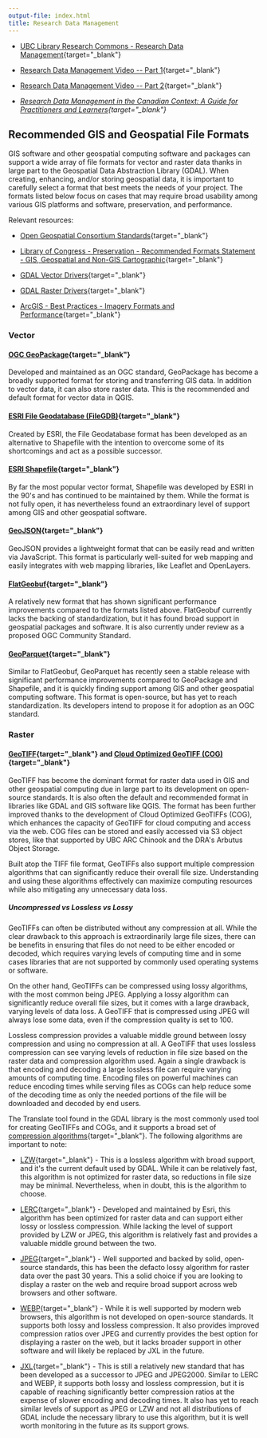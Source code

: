 ```yaml
---
output-file: index.html
title: Research Data Management
---
```


- [UBC Library Research Commons - Research Data Management](https://ubc-library-rc.github.io/rdm/){target="\_blank"}

- [Research Data Management Video -- Part 1](https://www.youtube.com/watch?v=TxYlHMieXAM){target="\_blank"}

- [Research Data Management Video -- Part 2](https://www.youtube.com/watch?v=q5eXXps1o04){target="\_blank"}

- _[Research Data Management in the Canadian Context: A Guide for Practitioners and Learners](https://ecampusontario.pressbooks.pub/canadardm/){target="\_blank"}_

## Recommended GIS and Geospatial File Formats

GIS software and other geospatial computing software and packages can support a
wide array of file formats for vector and raster data thanks in large part to
the Geospatial Data Abstraction Library (GDAL). When creating, enhancing, and/or
storing geospatial data, it is important to carefully select a format that best
meets the needs of your project. The formats listed below focus on cases that
may require broad usability among various GIS platforms and software,
preservation, and performance.

Relevant resources:

- [Open Geospatial Consortium Standards](https://www.ogc.org/standard/sfs/){target="\_blank"}

- [Library of Congress - Preservation - Recommended Formats Statement - GIS, Geospatial and Non-GIS Cartographic](https://www.loc.gov/preservation/resources/rfs/geo-carto.html){target="\_blank"}

- [GDAL Vector Drivers](https://gdal.org/drivers/vector/index.html){target="\_blank"}

- [GDAL Raster Drivers](https://gdal.org/drivers/raster/index.html){target="\_blank"}

- [ArcGIS - Best Practices - Imagery Formats and Performance](https://doc.arcgis.com/en/imagery/workflows/best-practices/imagery-formats-and-performance.htm){target="\_blank"}

### Vector

#### [OGC GeoPackage](https://www.geopackage.org/){target="\_blank"}

Developed and maintained as an OGC standard, GeoPackage has become a broadly
supported format for storing and transferring GIS data. In addition to vector
data, it can also store raster data. This is the recommended and default format
for vector data in QGIS.

#### [ESRI File Geodatabase (FileGDB)](https://pro.arcgis.com/en/pro-app/latest/help/data/geodatabases/manage-file-gdb/file-geodatabases.htm){target="\_blank"}

Created by ESRI, the File Geodatabase format has been developed as an
alternative to Shapefile with the intention to overcome some of its shortcomings
and act as a possible successor.

#### [ESRI Shapefile](https://pro.arcgis.com/en/pro-app/latest/help/data/shapefiles/working-with-shapefiles-in-arcgis-pro.htm){target="\_blank"}

By far the most popular vector format, Shapefile was developed by ESRI in the
90's and has continued to be maintained by them. While the format is not fully
open, it has nevertheless found an extraordinary level of support among GIS and
other geospatial software.

#### [GeoJSON](https://geojson.org/){target="\_blank"}

GeoJSON provides a lightweight format that can be easily read and written via
JavaScript. This format is particularly well-suited for web mapping and easily
integrates with web mapping libraries, like Leaflet and OpenLayers.

#### [FlatGeobuf](https://flatgeobuf.org/){target="\_blank"}

A relatively new format that has shown significant performance improvements
compared to the formats listed above. FlatGeobuf currently lacks the backing of
standardization, but it has found broad support in geospatial packages and
software. It is also currently under review as a proposed OGC Community
Standard.

#### [GeoParquet](https://geoparquet.org/){target="\_blank"}

Similar to FlatGeobuf, GeoParquet has recently seen a stable release with
significant performance improvements compared to GeoPackage and Shapefile, and
it is quickly finding support among GIS and other geospatial computing software.
This format is open-source, but has yet to reach standardization. Its developers
intend to propose it for adoption as an OGC standard.

### Raster

#### [GeoTIFF](https://www.ogc.org/standard/geotiff/){target="\_blank"} and [Cloud Optimized GeoTIFF (COG)](https://www.cogeo.org/){target="\_blank"}

GeoTIFF has become the dominant format for raster data used in GIS and other
geospatial computing due in large part to its development on open-source
standards. It is also often the default and recommended format in libraries like
GDAL and GIS software like QGIS. The format has been further improved thanks to
the development of Cloud Optimized GeoTIFFs (COG), which enhances the capacity
of GeoTIFF for cloud computing and access via the web. COG files can be stored
and easily accessed via S3 object stores, like that supported by UBC ARC Chinook
and the DRA's Arbutus Object Storage.

Built atop the TIFF file format, GeoTIFFs also support multiple compression
algorithms that can significantly reduce their overall file size. Understanding
and using these algorithms effectively can maximize computing resources while
also mitigating any unnecessary data loss.

##### Uncompressed vs Lossless vs Lossy

GeoTIFFs can often be distributed without any compression at all. While the
clear drawback to this approach is extraordinarily large file sizes, there can
be benefits in ensuring that files do not need to be either encoded or decoded,
which requires varying levels of computing time and in some cases libraries that
are not supported by commonly used operating systems or software.

On the other hand, GeoTIFFs can be compressed using lossy algorithms, with the
most common being JPEG. Applying a lossy algorithm can significantly reduce
overall file sizes, but it comes with a large drawback, varying levels of data
loss. A GeoTIFF that is compressed using JPEG will always lose some data, even
if the compression quality is set to 100.

Lossless compression provides a valuable middle ground between lossy compression
and using no compression at all. A GeoTIFF that uses lossless compression can
see varying levels of reduction in file size based on the raster data and
compression algorithm used. Again a single drawback is that encoding and
decoding a large lossless file can require varying amounts of computing time.
Encoding files on powerful machines can reduce encoding times while serving
files as COGs can help reduce some of the decoding time as only the needed
portions of the file will be downloaded and decoded by end users.

The Translate tool found in the GDAL library is the most commonly used tool for
creating GeoTIFFs and COGs, and it supports a broad set of
[compression algorithms](https://gdal.org/drivers/raster/cog.html#general-creation-options){target="\_blank"}.
The following algorithms are important to note:

- [LZW](https://en.wikipedia.org/wiki/Lempel%E2%80%93Ziv%E2%80%93Welch){target="\_blank"} -
  This is a lossless algorithm with broad support, and it's the current default
  used by GDAL. While it can be relatively fast, this algorithm is not optimized
  for raster data, so reductions in file size may be minimal. Nevertheless, when
  in doubt, this is the algorithm to choose.

- [LERC](https://esri.github.io/lerc/){target="\_blank"} - Developed and
  maintained by Esri, this algorithm has been optimized for raster data and can
  support either lossy or lossless compression. While lacking the level of
  support provided by LZW or JPEG, this algorithm is relatively fast and
  provides a valuable middle ground between the two.

- [JPEG](https://jpeg.org/jpeg/){target="\_blank"} - Well supported and backed
  by solid, open-source standards, this has been the defacto lossy algorithm for
  raster data over the past 30 years. This a solid choice if you are looking to
  display a raster on the web and require broad support across web browsers and
  other software.

- [WEBP](https://developers.google.com/speed/webp/){target="\_blank"} - While it
  is well supported by modern web browsers, this algorithm is not developed on
  open-source standards. It supports both lossy and lossless compression. It
  also provides improved compression ratios over JPEG and currently provides the
  best option for displaying a raster on the web, but it lacks broader support
  in other software and will likely be replaced by JXL in the future.

- [JXL](https://jpeg.org/jpegxl/index.html){target="\_blank"} - This is still a
  relatively new standard that has been developed as a successor to JPEG and
  JPEG2000. Similar to LERC and WEBP, it supports both lossy and lossless
  compression, but it is capable of reaching significantly better compression
  ratios at the expense of slower encoding and decoding times. It also has yet
  to reach similar levels of support as JPEG or LZW and not all distributions of
  GDAL include the necessary library to use this algorithm, but it is well worth
  monitoring in the future as its support grows.
